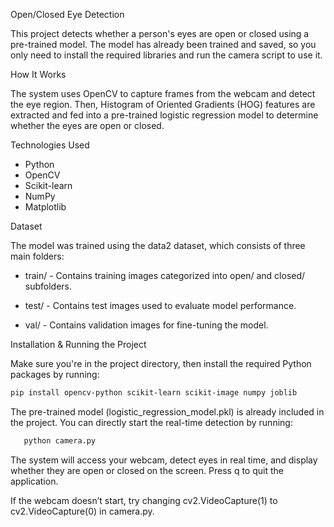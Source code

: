 Open/Closed Eye Detection

This project detects whether a person's eyes are open or closed using a pre-trained model.
The model has already been trained and saved, so you only need to install the required libraries and run the camera script to use it.

How It Works

The system uses OpenCV to capture frames from the webcam and detect the eye region. 
Then, Histogram of Oriented Gradients (HOG) features are extracted and fed into a pre-trained logistic regression model to determine whether the eyes are open or closed.

Technologies Used
- Python
- OpenCV
- Scikit-learn
- NumPy
- Matplotlib

Dataset

The model was trained using the data2 dataset, which consists of three main folders:

- train/ - Contains training images categorized into open/ and closed/ subfolders.

- test/ - Contains test images used to evaluate model performance.

- val/ - Contains validation images for fine-tuning the model.

Installation & Running the Project

Make sure you're in the project directory, then install the required Python packages by running:

```bash
pip install opencv-python scikit-learn scikit-image numpy joblib
```

The pre-trained model (logistic_regression_model.pkl) is already included in the project. You can directly start the real-time detection by running:
```bash
   python camera.py
```

The system will access your webcam, detect eyes in real time, and display whether they are open or closed on the screen.
 Press q to quit the application.

If the webcam doesn’t start, try changing cv2.VideoCapture(1) to cv2.VideoCapture(0) in camera.py.
